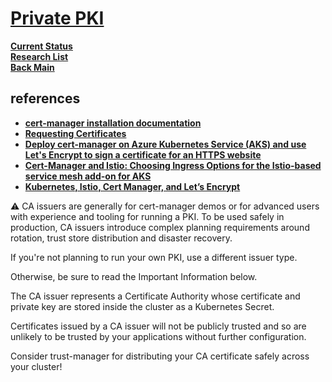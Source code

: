 # **[Private PKI](https://cert-manager.io/docs/configuration/ca/)**

**[Current Status](../../../../../development/status/weekly/current_status.md)**\
**[Research List](../../../../research_list.md)**\
**[Back Main](../../../../../README.md)**

## references

- **[cert-manager installation documentation](https://cert-manager.io/docs/installation/kubernetes/)**
- **[Requesting Certificates](https://cert-manager.io/docs/usage/)**
- **[Deploy cert-manager on Azure Kubernetes Service (AKS) and use Let's Encrypt to sign a certificate for an HTTPS website](https://cert-manager.io/docs/tutorials/getting-started-aks-letsencrypt/)**
- **[Cert-Manager and Istio: Choosing Ingress Options for the Istio-based service mesh add-on for AKS](https://medium.com/microsoftazure/cert-manager-and-istio-choosing-ingress-options-for-the-istio-based-service-mesh-add-on-for-aks-c633c97fa4f2)**
- **[Kubernetes, Istio, Cert Manager, and Let’s Encrypt](https://medium.com/@rd.petrusek/kubernetes-istio-cert-manager-and-lets-encrypt-c3e0822a3aaf)**

⚠️ CA issuers are generally for cert-manager demos or for advanced users with experience and tooling for running a PKI. To be used safely in production, CA issuers introduce complex planning requirements around rotation, trust store distribution and disaster recovery.

If you're not planning to run your own PKI, use a different issuer type.

Otherwise, be sure to read the Important Information below.

The CA issuer represents a Certificate Authority whose certificate and private key are stored inside the cluster as a Kubernetes Secret.

Certificates issued by a CA issuer will not be publicly trusted and so are unlikely to be trusted by your applications without further configuration.

Consider trust-manager for distributing your CA certificate safely across your cluster!
